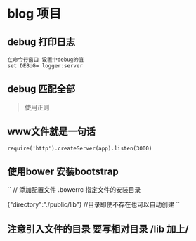# blog 项目

## debug  打印日志

```
在命令行窗口 设置中debug的值
set DEBUG= logger:server

```




## debug 匹配全部

> 使用正则






## www文件就是一句话

```
require('http').createServer(app).listen(3000)

```




## 使用bower 安装bootstrap


``
// 添加配置文件 .bowerrc     指定文件的安装目录

 {"directory":"./public/lib"}  //目录即使不存在也可以自动创建
``

## 注意引入文件的目录  要写相对目录 /lib 加上/


